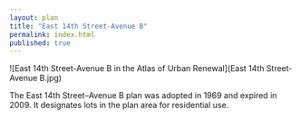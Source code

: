 ```yaml
---
layout: plan
title: "East 14th Street-Avenue B"
permalink: index.html
published: true
---
```


![East 14th Street-Avenue B in the Atlas of Urban Renewal](East 14th Street-Avenue B.jpg)

The East 14th Street–Avenue B plan was adopted in 1969 and expired in 2009. It designates lots in the plan area for residential use.
